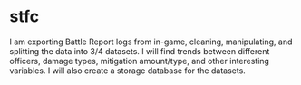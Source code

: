 # stfc
I am exporting Battle Report logs from in-game, cleaning, manipulating, and splitting the data into 3/4 datasets. I will find trends between different officers, damage types, mitigation amount/type, and other interesting variables. I will also create a storage database for the datasets.
